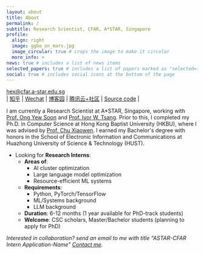 ```yaml
---
layout: about
title: About
permalink: /
subtitle: Research Scientist, CFAR, A*STAR, Singapore
profile:
  align: right
  image: ggbo_on_mars.jpg
  image_circular: true # crops the image to make it circular
  more_info: >
news: true # includes a list of news items
selected_papers: true # includes a list of papers marked as "selected={true}"
social: true # includes social icons at the bottom of the page
---
```


hex@cfar.a-star.edu.sg <br>
| [知乎](https://www.zhihu.com/people/hexin_marsggbo/posts) | [Wechat](../assets/img/WeChat.jpeg) | [博客园](https://www.cnblogs.com/marsggbo/) | [腾讯云+社区](https://cloud.tencent.com/developer/column/1851) | [Source code](https://github.com/marsggbo/marsggbo.github.io) |

I am currently a Research Scientist at A*STAR, Singapore, working with [Prof. Ong Yew Soon](https://scholar.google.com/citations?user=h9oWOsEAAAAJ&hl=en) and [Prof. Ivor W. Tsang](https://scholar.google.com.sg/citations?user=rJMOlVsAAAAJ&hl=en). Prior to this, I completed my Ph.D. in Computer Science at Hong Kong Baptist University (HKBU), where I was advised by [Prof. Chu Xiaowen](https://sites.google.com/view/chuxiaowen). I earned my Bachelor's degree with honors in the School of Electronic Information and Communications at Huazhong University of Science & Technology (HUST).


- Looking for **Research Interns**:
  - **Areas of**:
    - AI cluster optimization
    - Large language model optimization
    - Resource-efficient ML systems
  - **Requirements**:
    - Python, PyTorch/TensorFlow
    - ML/Systems background
    - LLM background
  - **Duration**: 6-12 months (1 year available for PhD-track students)
  - **Welcome**: CSC scholars, Master/Bachelor students (planning to apply for PhD)

*Interested in collaboration? send an email to me with title "ASTAR-CFAR Intern Application-Name" <a href = "mailto: hex@cfar.a-star.edu.sg">Contact me</a>.*
<!--
Driven by a mission to democratize deep learning, my research is dedicated to advancing the accessibility and efficiency of large-scale deep learning models, particularly Large Language Models (LLMs). My goal is to bridge the theoretical aspects of machine learning with practical system designs to create scalable, robust, and trustworthy AI systems that are widely accessible. My interested research directions include:
- 1.**Model-Centric AI**:
  - Architecture Dearch: Neural Architecture Search (e.g., multi-objective NAS, Training-free NAS, resource-aware NAS), Sparse Model (e.g., Mixture-of-Experts)
  - Hyper-parameter optimization (HPO): Grid/Random Search, Evolutionary Algorithm, Differentiable Optimization
  - Model Compression: Pruning, Quantization, Knowledge Distillation
- 2.**Data-Centric AI**:
  - Automatic Data Augmentation (ADA), Data Generation, Dataset compression,
  - RAG, LLM alignment
- 3.**HPC AI**:
  - Memory efficiency: Offloading, KV-cache
  - LLM training acceleration: Distributed Parallellism (data parallel, tensor parallel, pipeline parallel)
  - LLM inference optimization: Batch Schedule, Dynamic Inference Paths



#### Highlights

- 1.AutoML Survey (**1770+ citation**): [AutoML: A Survey of State-of-ther-art](https://arxiv.org/abs/1908.00709)
- 2.AutoML Framework: [Hyperbox](https://github.com/marsggbo/hyperbox) [![Hyperbox](https://img.shields.io/github/stars/marsggbo/hyperbox?style=social)](https://github.com/marsggbo/hyperbox)
- 3.AutoML Applications: 
  - [AAAI2021 COVID3DNet](https://ojs.aaai.org/index.php/AAAI/article/view/16614): The first NAS application for COVID-19 3D CT scans
  - [MICCAI2022 EMARS](https://dl.acm.org/doi/abs/10.1007/978-3-031-16431-6_53): Evolutionary algorithm-based NAS for COVID-19 3D CT scans
  - [ECCV2022 EAGAN](https://arxiv.org/abs/2111.15097): Two-stage NAS for GANs
  - [AAAI2023 NAS-LID](https://arxiv.org/abs/2211.12759): NAS with Local Intrinsic Dimension

-->
